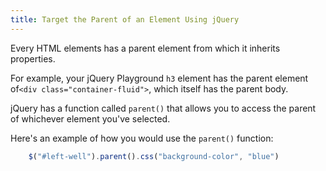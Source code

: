 ```yaml
---
title: Target the Parent of an Element Using jQuery
---
```

Every HTML elements has a parent element from which it inherits properties.

For example, your jQuery Playground `h3` element has the parent element of`<div class="container-fluid">`, which itself has the parent body.

jQuery has a function called `parent()` that allows you to access the parent of whichever element you've selected.

Here's an example of how you would use the `parent()` function:

```js
    $("#left-well").parent().css("background-color", "blue")
```

